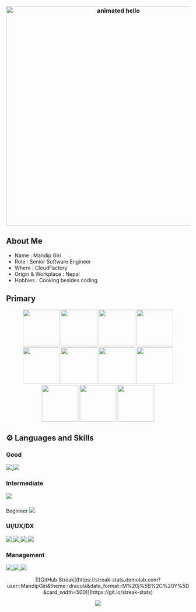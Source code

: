 <h3 align="center">
 <img src="https://github.com/Anmol-Baranwal/Cool-GIFs-For-GitHub/assets/74038190/9be4d344-6782-461a-b5a6-32a07bf7b34e" width="600" alt="animated hello">
</h3>

## About Me

- Name : Mandip Giri
  </br>
- Role : Senior Software Engineer
  </br>
- Where : CloudFactory
  </br>
- Origin & Workplace : Nepal
  </br>
- Hobbies : Cooking besides coding

## Primary

<div align="center">
<img src="https://user-images.githubusercontent.com/74038190/212257467-871d32b7-e401-42e8-a166-fcfd7baa4c6b.gif" width="100">
<img src="https://user-images.githubusercontent.com/74038190/212257460-738ff738-247f-4445-a718-cdd0ca76e2db.gif" width="100">
<img src="https://user-images.githubusercontent.com/74038190/238200441-1a797f46-efe4-41e6-9e75-5303e1bbcbfa.gif" width="100">
<img src="https://user-images.githubusercontent.com/74038190/212257454-16e3712e-945a-4ca2-b238-408ad0bf87e6.gif" width="100">
<img src="https://user-images.githubusercontent.com/74038190/212257468-1e9a91f1-b626-4baa-b15d-5c385dfa7ed2.gif" width="100">
<img src="https://user-images.githubusercontent.com/74038190/212257465-7ce8d493-cac5-494e-982a-5a9deb852c4b.gif" width="100">
<img src="https://user-images.githubusercontent.com/74038190/212281775-b468df30-4edc-4bf8-a4ee-f52e1aaddc86.gif" width="100">
<img src="https://user-images.githubusercontent.com/74038190/238200426-29fd6286-4e7b-4d6c-818f-c4765d5e39a9.gif" width="100">
<img src="https://user-images.githubusercontent.com/74038190/238200428-67f477ed-6624-42da-99f0-1a7b1a16eecb.gif" width="100">
<img src="https://user-images.githubusercontent.com/74038190/238200620-398b19b1-9aae-4c1f-8bc0-d172a2c08d68.gif" width="100">
<img src="https://user-images.githubusercontent.com/74038190/212281780-0afd9616-8310-46e9-a898-c4f5269f1387.gif" width="100">
</div>

## ⚙️ Languages and Skills

<p align="center">
<h3>Good</h3>
<a href="https://skillicons.dev">
    <img src="https://skillicons.dev/icons?i=git,github,gitlab,go,html,js,mongodb,nextjs,nodejs,postman,react,redux,sass,ts" />
    <img src="https://img.shields.io/badge/React_Native-20232A?style=for-the-badge&logo=react&logoColor=61DAFB" />
</a>

</br>

<h3>Intermediate</h3>
<a href="https://skillicons.dev">
    <img src="https://skillicons.dev/icons?i=androidstudio,aws,css,docker,firebase,java,kotlin,materialui,nextjs,nodejs,tailwind" />
</a>

</br>

<h3></h3>Beginner</h3>
<a href="https://skillicons.dev">
    <img src="https://skillicons.dev/icons?i=flutter,gcp,graphql,mysql" />
  </a>

</br>

<h3>UI/UX/DX</h3>
<a href="https://skillicons.dev">
    <img src="https://skillicons.dev/icons?i=flutter,xd" />
    <img src="https://img.shields.io/badge/eslint-3A33D1?style=for-the-badge&logo=eslint&logoColor=white" />
    <img src="https://img.shields.io/badge/prettier-1A2C34?style=for-the-badge&logo=prettier&logoColor=F7BA3E" />
    <img src="https://skillicons.dev/icons?i=vscode" />
  </a>
</br>

### Management

<a href="https://img.shields.io">
    <img src="https://img.shields.io/badge/Jira-0052CC?style=for-the-badge&logo=Jira&logoColor=white" />
    <img src="https://img.shields.io/badge/Jira-0052CC?style=for-the-badge&logo=Jira&logoColor=white" />
    <img src="https://img.shields.io/badge/Miro-050038?style=for-the-badge&logo=Miro&logoColor=white" />
    
  </a>
</p>

<div align="center">
[![GitHub Streak](https://streak-stats.demolab.com?user=MandipGiri&theme=dracula&date_format=M%20j%5B%2C%20Y%5D&card_width=500)](https://git.io/streak-stats)

![](https://komarev.com/ghpvc/?username=MandipGiri&color=red&style=plastic)

</div>
